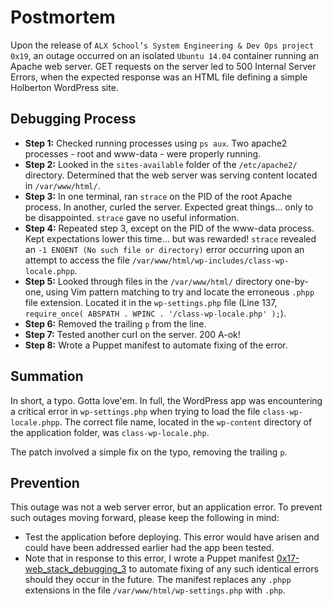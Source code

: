 # Postmortem

Upon the release of `ALX School’s System Engineering & Dev Ops project 0x19`, an outage occurred on an isolated `Ubuntu 14.04` container running an Apache web server. GET requests on the server led to 500 Internal Server Errors, when the expected response was an HTML file defining a simple Holberton WordPress site.

## Debugging Process

- **Step 1:** Checked running processes using `ps aux`. Two apache2 processes - root and www-data - were properly running.
- **Step 2:** Looked in the `sites-available` folder of the `/etc/apache2/` directory. Determined that the web server was serving content located in `/var/www/html/`.
- **Step 3:** In one terminal, ran `strace` on the PID of the root Apache process. In another, curled the server. Expected great things... only to be disappointed. `strace` gave no useful information.
- **Step 4:** Repeated step 3, except on the PID of the www-data process. Kept expectations lower this time... but was rewarded! `strace` revealed an `-1 ENOENT (No such file or directory)` error occurring upon an attempt to access the file `/var/www/html/wp-includes/class-wp-locale.phpp`.
- **Step 5:** Looked through files in the `/var/www/html/` directory one-by-one, using Vim pattern matching to try and locate the erroneous `.phpp` file extension. Located it in the `wp-settings.php` file (Line 137, `require_once( ABSPATH . WPINC . '/class-wp-locale.php' );`).
- **Step 6:** Removed the trailing `p` from the line.
- **Step 7:** Tested another curl on the server. 200 A-ok!
- **Step 8:** Wrote a Puppet manifest to automate fixing of the error.

## Summation

In short, a typo. Gotta love'em. In full, the WordPress app was encountering a critical error in `wp-settings.php` when trying to load the file `class-wp-locale.phpp`. The correct file name, located in the `wp-content` directory of the application folder, was `class-wp-locale.php`.

The patch involved a simple fix on the typo, removing the trailing `p`.

## Prevention

This outage was not a web server error, but an application error. To prevent such outages moving forward, please keep the following in mind:

- Test the application before deploying. This error would have arisen and could have been addressed earlier had the app been tested.
- Note that in response to this error, I wrote a Puppet manifest [0x17-web_stack_debugging_3](0-strace_is_your_friend.pp) to automate fixing of any such identical errors should they occur in the future. The manifest replaces any `.phpp` extensions in the file `/var/www/html/wp-settings.php` with `.php`.

